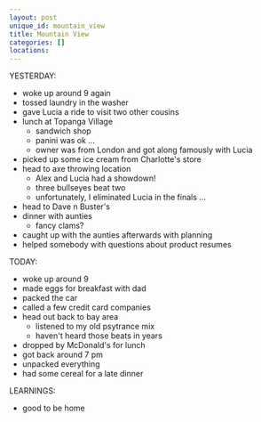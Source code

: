 ```yaml
---
layout: post
unique_id: mountain_view
title: Mountain View
categories: []
locations: 
---
```


YESTERDAY:
* woke up around 9 again
* tossed laundry in the washer
* gave Lucia a ride to visit two other cousins
* lunch at Topanga Village
  * sandwich shop
  * panini was ok ...
  * owner was from London and got along famously with Lucia
* picked up some ice cream from Charlotte's store
* head to axe throwing location
  * Alex and Lucia had a showdown!
  * three bullseyes beat two
  * unfortunately, I eliminated Lucia in the finals ...
* head to Dave n Buster's
* dinner with aunties
  * fancy clams?
* caught up with the aunties afterwards with planning
* helped somebody with questions about product resumes

TODAY:
* woke up around 9
* made eggs for breakfast with dad
* packed the car
* called a few credit card companies
* head out back to bay area
  * listened to my old psytrance mix
  * haven't heard those beats in years
* dropped by McDonald's for lunch
* got back around 7 pm
* unpacked everything
* had some cereal for a late dinner

LEARNINGS:
* good to be home
